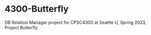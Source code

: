 # 4300-Butterfly
DB Relation Manager project for CPSC4300 at Seattle U, Spring 2023, Project Butterfly`